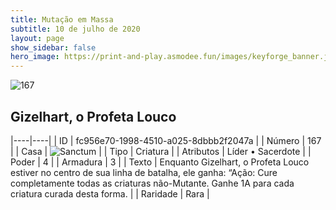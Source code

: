 ```yaml
---
title: Mutação em Massa
subtitle: 10 de julho de 2020
layout: page
show_sidebar: false
hero_image: https://print-and-play.asmodee.fun/images/keyforge_banner.jpg
---
```


![167](https://cdn.keyforgegame.com/media/card_front/pt/479_167_9MGV6X5QR6CM_pt.png)

## Gizelhart, o Profeta Louco

|----|----|
| ID | fc956e70-1998-4510-a025-8dbbb2f2047a |
| Número | 167 |
| Casa | ![Sanctum](https://archonarcana.com/images/thumb/c/c7/Sanctum.png/22px-Sanctum.png "Santuário") |
| Tipo | Criatura |
| Atributos | Líder • Sacerdote |
| Poder | 4 |
| Armadura | 3 |
| Texto | Enquanto Gizelhart, o Profeta Louco estiver no centro de sua linha de batalha, ele ganha: “Ação: Cure completamente todas as criaturas não-Mutante. Ganhe 1A para cada criatura curada desta forma. |
| Raridade | Rara |

